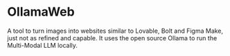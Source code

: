 # OllamaWeb
A tool to turn images into websites similar to Lovable, Bolt and Figma Make, just not as refined and capable. It uses the open source Ollama to run the Multi-Modal LLM locally.
